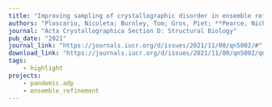 ```yaml
---
title: "Improving sampling of crystallographic disorder in ensemble refinement"
authors: "Ploscariu, Nicoleta; Burnley, Tom; Gros, Piet; **Pearce, Nicholas M**; "
journal: "Acta Crystallographica Section D: Structural Biology"
pub_date: "2021"
journal_link: "https://journals.iucr.org/d/issues/2021/11/00/qn5002/#"
download_link: "https://journals.iucr.org/d/issues/2021/11/00/qn5002/qn5002.pdf"
tags: 
    - highlight
projects: 
    - pandemic.adp
    - ensemble_refinement
---
```

